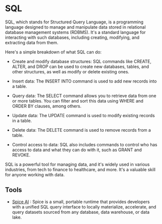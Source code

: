 # SQL

SQL, which stands for Structured Query Language, is a programming language
designed to manage and manipulate data stored in relational database management
systems (RDBMS). It's a standard language for interacting with such databases,
including creating, modifying, and extracting data from them.

Here's a simple breakdown of what SQL can do:

- Create and modify database structures: SQL commands like CREATE, ALTER, and
DROP can be used to create new databases, tables, and other structures, as
well as modify or delete existing ones.

- Insert data: The INSERT INTO command is used to add new records into a table.

- Query data: The SELECT command allows you to retrieve data from one or more
tables. You can filter and sort this data using WHERE and ORDER BY clauses,
among others.

- Update data: The UPDATE command is used to modify existing records in a
table.

- Delete data: The DELETE command is used to remove records from a table.

- Control access to data: SQL also includes commands to control who has access
to data and what they can do with it, such as GRANT and REVOKE.

SQL is a powerful tool for managing data, and it's widely used in various
industries, from tech to finance to healthcare, and more. It's a valuable
skill for anyone working with data.

## Tools

- [Spice AI](https://github.com/spiceai/spiceai) : Spice is a small, portable
runtime that provides developers with a unified SQL query interface to locally
materialize, accelerate, and query datasets sourced from any database, data
warehouse, or data lake.
